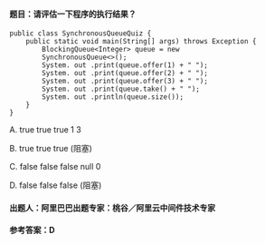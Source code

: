 #### **题目**：请评估一下程序的执行结果？
```
public class SynchronousQueueQuiz {
    public static void main(String[] args) throws Exception {
        BlockingQueue<Integer> queue = new
        SynchronousQueue<>();
        System. out .print(queue.offer(1) + " ");
        System. out .print(queue.offer(2) + " ");
        System. out .print(queue.offer(3) + " ");
        System. out .print(queue.take() + " ");
        System. out .println(queue.size());
    }
}

```
A. true true true 1 3

B. true true true (阻塞)

C. false false false null 0

D. false false false (阻塞)

#### **出题人**：阿里巴巴出题专家：桃谷／阿里云中间件技术专家

#### **参考答案**：D

